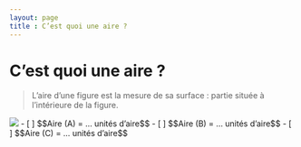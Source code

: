 ```yaml
---
layout: page
title : C’est quoi une aire ?
---
```

# C’est quoi une aire ?
> L’aire d’une figure est la mesure de sa surface : partie située à l’intérieure de la figure.
<img src="https://docs.google.com/drawings/d/e/2PACX-1vQw9F8Fizb1EEflItgNzIbQv8tlz8Pw4-MxPzlGu_wEg4OpGcikllSiP44NssANSklKyJMulT4EY6Wk/pub?w=581&amp;h=172">
- [ ] $$Aire (A) = … unités d’aire$$
- [ ] $$Aire (B) = … unités d’aire$$
- [ ] $$Aire (C) = … unités d’aire$$

